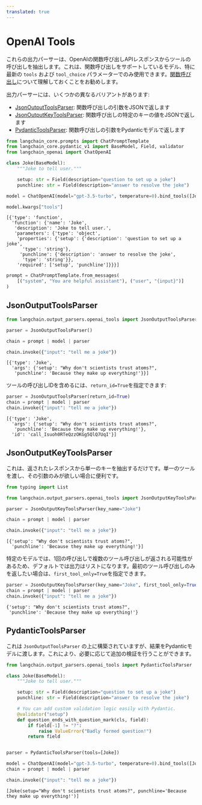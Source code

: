 ```yaml
---
translated: true
---
```


# OpenAI Tools

これらの出力パーサーは、OpenAIの関数呼び出しAPIレスポンスからツールの呼び出しを抽出します。これは、関数呼び出しをサポートしているモデル、特に最新の `tools` および `tool_choice` パラメーターでのみ使用できます。[関数呼び出し](/docs/modules/model_io/chat/function_calling)について理解しておくことをお勧めします。

出力パーサーには、いくつかの異なるバリアントがあります:

- [JsonOutputToolsParser](https://api.python.langchain.com/en/latest/output_parsers/langchain_core.output_parsers.openai_tools.JsonOutputToolsParser.html#langchain_core.output_parsers.openai_tools.JsonOutputToolsParser): 関数呼び出しの引数をJSONで返します
- [JsonOutputKeyToolsParser](https://api.python.langchain.com/en/latest/output_parsers/langchain_core.output_parsers.openai_tools.JsonOutputKeyToolsParser.html#langchain_core.output_parsers.openai_tools.JsonOutputKeyToolsParser): 関数呼び出しの特定のキーの値をJSONで返します
- [PydanticToolsParser](https://api.python.langchain.com/en/latest/output_parsers/langchain_core.output_parsers.openai_tools.PydanticToolsParser.html#langchain_core.output_parsers.openai_tools.PydanticToolsParser): 関数呼び出しの引数をPydanticモデルで返します

```python
from langchain_core.prompts import ChatPromptTemplate
from langchain_core.pydantic_v1 import BaseModel, Field, validator
from langchain_openai import ChatOpenAI
```

```python
class Joke(BaseModel):
    """Joke to tell user."""

    setup: str = Field(description="question to set up a joke")
    punchline: str = Field(description="answer to resolve the joke")
```

```python
model = ChatOpenAI(model="gpt-3.5-turbo", temperature=0).bind_tools([Joke])
```

```python
model.kwargs["tools"]
```

```output
[{'type': 'function',
  'function': {'name': 'Joke',
   'description': 'Joke to tell user.',
   'parameters': {'type': 'object',
    'properties': {'setup': {'description': 'question to set up a joke',
      'type': 'string'},
     'punchline': {'description': 'answer to resolve the joke',
      'type': 'string'}},
    'required': ['setup', 'punchline']}}}]
```

```python
prompt = ChatPromptTemplate.from_messages(
    [("system", "You are helpful assistant"), ("user", "{input}")]
)
```

## JsonOutputToolsParser

```python
from langchain.output_parsers.openai_tools import JsonOutputToolsParser
```

```python
parser = JsonOutputToolsParser()
```

```python
chain = prompt | model | parser
```

```python
chain.invoke({"input": "tell me a joke"})
```

```output
[{'type': 'Joke',
  'args': {'setup': "Why don't scientists trust atoms?",
   'punchline': 'Because they make up everything!'}}]
```

ツールの呼び出しIDを含めるには、`return_id=True`を指定できます:

```python
parser = JsonOutputToolsParser(return_id=True)
chain = prompt | model | parser
chain.invoke({"input": "tell me a joke"})
```

```output
[{'type': 'Joke',
  'args': {'setup': "Why don't scientists trust atoms?",
   'punchline': 'Because they make up everything!'},
  'id': 'call_Isuoh0RTeQzzOKGg5QlQ7UqI'}]
```

## JsonOutputKeyToolsParser

これは、返されたレスポンスから単一のキーを抽出するだけです。単一のツールを渡し、その引数のみが欲しい場合に便利です。

```python
from typing import List

from langchain.output_parsers.openai_tools import JsonOutputKeyToolsParser
```

```python
parser = JsonOutputKeyToolsParser(key_name="Joke")
```

```python
chain = prompt | model | parser
```

```python
chain.invoke({"input": "tell me a joke"})
```

```output
[{'setup': "Why don't scientists trust atoms?",
  'punchline': 'Because they make up everything!'}]
```

特定のモデルでは、1回の呼び出しで複数のツール呼び出しが返される可能性があるため、デフォルトでは出力はリストになります。最初のツール呼び出しのみを返したい場合は、`first_tool_only=True`を指定できます。

```python
parser = JsonOutputKeyToolsParser(key_name="Joke", first_tool_only=True)
chain = prompt | model | parser
chain.invoke({"input": "tell me a joke"})
```

```output
{'setup': "Why don't scientists trust atoms?",
 'punchline': 'Because they make up everything!'}
```

## PydanticToolsParser

これは `JsonOutputToolsParser` の上に構築されていますが、結果をPydanticモデルに渡します。これにより、必要に応じて追加の検証を行うことができます。

```python
from langchain.output_parsers.openai_tools import PydanticToolsParser
```

```python
class Joke(BaseModel):
    """Joke to tell user."""

    setup: str = Field(description="question to set up a joke")
    punchline: str = Field(description="answer to resolve the joke")

    # You can add custom validation logic easily with Pydantic.
    @validator("setup")
    def question_ends_with_question_mark(cls, field):
        if field[-1] != "?":
            raise ValueError("Badly formed question!")
        return field


parser = PydanticToolsParser(tools=[Joke])
```

```python
model = ChatOpenAI(model="gpt-3.5-turbo", temperature=0).bind_tools([Joke])
chain = prompt | model | parser
```

```python
chain.invoke({"input": "tell me a joke"})
```

```output
[Joke(setup="Why don't scientists trust atoms?", punchline='Because they make up everything!')]
```
